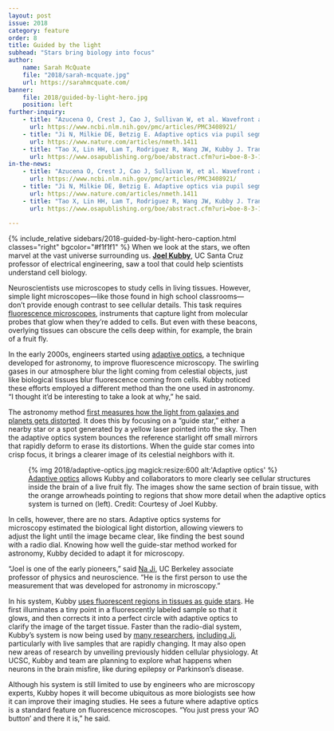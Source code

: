 ```yaml
---
layout: post
issue: 2018
category: feature
order: 8
title: Guided by the light
subhead: "Stars bring biology into focus"
author:
    name: Sarah McQuate
    file: "2018/sarah-mcquate.jpg"
    url: https://sarahmcquate.com/
banner:
    file: 2018/guided-by-light-hero.jpg
    position: left
further-inquiry:
    - title: "Azucena O, Crest J, Cao J, Sullivan W, et al. Wavefront aberration measurements and corrections through thick tissue using fluorescent microsphere reference beacons. Optics Express 2010;18(16):17521-32"
      url: https://www.ncbi.nlm.nih.gov/pmc/articles/PMC3408921/
    - title: "Ji N, Milkie DE, Betzig E. Adaptive optics via pupil segmentation for high-resolution imaging in biological tissues. Nature Methods 2010;7(2):141-7"
      url: https://www.nature.com/articles/nmeth.1411
    - title: "Tao X, Lin HH, Lam T, Rodriguez R, Wang JW, Kubby J. Transcutical imaging with cellular and subcellular resolution. Biomedical Optics Express 2017;8(3):1277-89"
      url: https://www.osapublishing.org/boe/abstract.cfm?uri=boe-8-3-1277
in-the-news:
    - title: "Azucena O, Crest J, Cao J, Sullivan W, et al. Wavefront aberration measurements and corrections through thick tissue using fluorescent microsphere reference beacons. Optics Express 2010;18(16):17521-32"
      url: https://www.ncbi.nlm.nih.gov/pmc/articles/PMC3408921/
    - title: "Ji N, Milkie DE, Betzig E. Adaptive optics via pupil segmentation for high-resolution imaging in biological tissues. Nature Methods 2010;7(2):141-7"
      url: https://www.nature.com/articles/nmeth.1411
    - title: "Tao X, Lin HH, Lam T, Rodriguez R, Wang JW, Kubby J. Transcutical imaging with cellular and subcellular resolution. Biomedical Optics Express 2017;8(3):1277-89"
      url: https://www.osapublishing.org/boe/abstract.cfm?uri=boe-8-3-1277
    
---
```

{% include_relative sidebars/2018-guided-by-light-hero-caption.html classes="right" bgcolor="#f1f1f1" %}
When we look at the stars, we often marvel at the vast universe surrounding us. [**Joel Kubby**](https://www.soe.ucsc.edu/people/jkubby), UC Santa Cruz professor of electrical engineering, saw a tool that could help scientists understand cell biology.

Neuroscientists use microscopes to study cells in living tissues. However, simple light microscopes—like those found in high school classrooms—don’t provide enough contrast to see cellular details. This task requires [fluorescence microscopes](https://www.microscopyu.com/techniques/fluorescence/introduction-to-fluorescence-microscopy), instruments that capture light from molecular probes that glow when they’re added to cells. But even with these beacons, overlying tissues can obscure the cells deep within, for example, the brain of a fruit fly.

In the early 2000s, engineers started using [adaptive optics](https://en.wikipedia.org/wiki/Adaptive_optics), a technique developed for astronomy, to improve fluorescence microscopy. The swirling gases in our atmosphere blur the light coming from celestial objects, just like biological tissues blur fluorescence coming from cells. Kubby noticed these efforts employed a different method than the one used in astronomy. “I thought it’d be interesting to take a look at why,” he said.

The astronomy method [first measures how the light from galaxies and planets gets distorted](http://cfao.ucolick.org/EO/resources/History_AO_Max.pdf). It does this by focusing on a “guide star,” either a nearby star or a spot generated by a yellow laser pointed into the sky. Then the adaptive optics system bounces the reference starlight off small mirrors that rapidly deform to erase its distortions. When the guide star comes into crisp focus, it brings a clearer image of its celestial neighbors with it.
<figure class="" style="width:600px;">
  {% img 2018/adaptive-optics.jpg magick:resize:600 alt:'Adaptive optics' %}<figcaption><a href="https://en.wikipedia.org/wiki/Adaptive_optics">Adaptive optics</a> allows Kubby and collaborators to more clearly see cellular structures inside the brain of a live fruit fly. The images show the same section of brain tissue, with the orange arrowheads pointing to regions that show more detail when the adaptive optics system is turned on (left). Credit: Courtesy of Joel Kubby.</figcaption>
</figure>
In cells, however, there are no stars. Adaptive optics systems for microscopy estimated the biological light distortion, allowing viewers to adjust the light until the image became clear, like finding the best sound with a radio dial. Knowing how well the guide-star method worked for astronomy, Kubby decided to adapt it for microscopy.

“Joel is one of the early pioneers,” said [Na Ji](http://physics.berkeley.edu/people/faculty/na-ji), UC Berkeley associate professor of physics and neuroscience. “He is the first person to use the measurement that was developed for astronomy in microscopy.”

In his system, Kubby [uses fluorescent regions in tissues as guide stars](https://www.osapublishing.org/oe/abstract.cfm?uri=oe-20-14-15969). He first illuminates a tiny point in a fluorescently labeled sample so that it glows, and then corrects it into a perfect circle with adaptive optics to clarify the image of the target tissue. Faster than the radio-dial system, Kubby’s system is now being used by [many researchers](https://cfaom.soe.ucsc.edu/), [including Ji](https://www.nature.com/articles/ncomms8276), particularly with live samples that are rapidly changing. It may also open new areas of research by unveiling previously hidden cellular physiology. At UCSC, Kubby and team are planning to explore what happens when neurons in the brain misfire, like during epilepsy or Parkinson’s disease.

Although his system is still limited to use by engineers who are microscopy experts, Kubby hopes it will become ubiquitous as more biologists see how it can improve their imaging studies. He sees a future where adaptive optics is a standard feature on fluorescence microscopes. “You just press your ‘AO button’ and there it is,” he said.